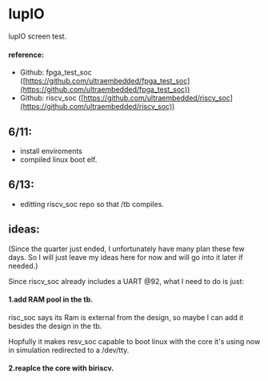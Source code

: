# lupIO
lupIO screen test.
#### reference:
* Github: fpga_test_soc ([https://github.com/ultraembedded/fpga_test_soc](https://github.com/ultraembedded/fpga_test_soc))
* Github: riscv_soc ([https://github.com/ultraembedded/riscv_soc](https://github.com/ultraembedded/riscv_soc))
## 6/11: 
  * install enviroments
  * compiled linux boot elf. 
## 6/13: 
  * editting riscv_soc repo so that /tb compiles.
## ideas:
(Since the quarter just ended, I unfortunately have many plan these few days. So I will just leave my ideas here for now and will go into it later if needed.)

Since riscv_soc already includes a UART @92, what I need to do is just:

  #### 1.add RAM pool in the tb.
   risc_soc says its Ram is external from the design, so maybe I can add it besides the design in the tb. 
  
   Hopfully it makes resv_soc capable to boot linux with the core it's using now in simulation redirected to a /dev/tty.
  
  #### 2.reaplce the core with biriscv.
